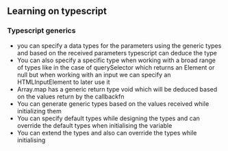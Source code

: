 ## Learning on typescript

### Typescript generics

- you can specify a data types for the parameters using the generic types and based on the received parameters typescript can deduce the type
- You can also specify a specific type when working with a broad range of types like in the case of querySelector which returns an Element or null but when working with an input we can specify an HTMLInputElement to later use it
- Array.map has a generic return type void which will be deduced based on the values return by the callbackfn
- You can generate generic types based on the values received while initializing them
- You can specify default types while designing the types and can override the default types when initialising the variable
- You can extend the types and also can override the types while initialising
